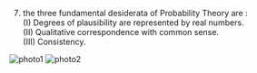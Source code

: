 7) the three fundamental desiderata of Probability Theory are :   
(I) Degrees of plausibility are represented by real numbers.  
(II) Qualitative correspondence with common sense.  
(III) Consistency.

![photo1](img3.jpg)
![photo2](img4.jpg)

